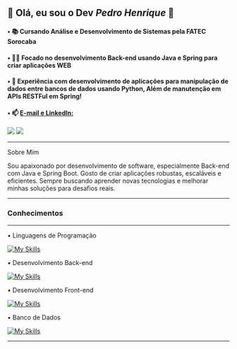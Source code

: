 ## 🔷 Olá, eu sou o Dev _Pedro Henrique_ 🔷

#### • 📚     **Cursando Análise e Desenvolvimento de Sistemas pela FATEC Sorocaba**
#### • 👨‍💻     **Focado no desenvolvimento Back-end usando Java e Spring para criar aplicações WEB**
#### • 👾     **Experiência com desenvolvimento de aplicações para manipulação de dados entre bancos de dados usando Python, Além de manutenção em APIs RESTFul em Spring!**

#### • 📫 **<ins>E-mail e LinkedIn:</ins>** <div>
<a href = "mailto:pedrohenriquecorreaaa@gmail.com"><img loading="lazy" src="https://img.shields.io/badge/Gmail-D14836?style=for-the-badge&logo=gmail&logoColor=white" target="_blank"></a>
<a href="https://www.linkedin.com/in/pedro-correa-b05426340/" target="_blank"><img loading="lazy" src="https://img.shields.io/badge/-LinkedIn-%230077B5?style=for-the-badge&logo=linkedin&logoColor=white" target="_blank"></a>   
</div>

---

Sobre Mim

Sou apaixonado por desenvolvimento de software, especialmente Back-end com Java e Spring Boot. Gosto de criar aplicações robustas, escaláveis e eficientes. Sempre buscando aprender novas tecnologias e melhorar minhas soluções para desafios reais.

---

### Conhecimentos

---

• Linguagens de Programação

[![My Skills](https://skillicons.dev/icons?i=c,cs,java,python,js&theme=light)](https://skillicons.dev)

• Desenvolvimento Back-end

[![My Skills](https://skillicons.dev/icons?i=java,spring)](https://skillicons.dev)

• Desenvolvimento Front-end

[![My Skills](https://skillicons.dev/icons?i=html,css)](https://skillicons.dev)

• Banco de Dados

[![My Skills](https://skillicons.dev/icons?i=mysql,mongodb,postgresql)](https://skillicons.dev) 

---







<!--
**Pedro-Sardela/Pedro-Sardela** is a ✨ _special_ ✨ repository because its `README.md` (this file) appears on your GitHub profile.

Here are some ideas to get you started:

- 🔭 I’m currently working on ...
- 🌱 I’m currently learning ...
- 👯 I’m looking to collaborate on ...
- 🤔 I’m looking for help with ...
- 💬 Ask me about ...
- 📫 How to reach me: ...
- 😄 Pronouns: ...
- ⚡ Fun fact: ...
-->

